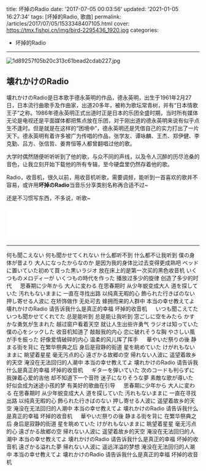 title: 坏掉のRadio
date: '2017-07-05 00:03:56'
updated: '2021-01-05 16:27:34'
tags: [坏掉的Radio, 歌曲]
permalink: /articles/2017/07/05/1533348407105.html
cover: https://tmx.fishpi.cn/img/bird-2295436_1920.jpg
categories: 
- 坏掉的Radio

---
![1d89257f05b20c313c61bead2cdab227.jpg](https://tmx.fishpi.cn/img/bird-2295436_1920.jpg)

## 壊れかけのRadio

壊れかけのRadio是日本歌手德永英明的作品，德永英明，出生于1961年2月27日，日本流行曲歌手及作曲家，出道20多年，被称为歌坛常青树，并有“日本情歌王子”之称。1986年德永英明正式出道时正是日本的乐团全盛时期，当时所有媒体无论是电视还是平面媒体都把焦点放在乐团，对于刚出道的德永英明来说有似乎点生不逢时。但是就是在这样的“困境中”，德永英明还是凭借自己的实力打出了一片天下。德永英明有着许多被广为传唱的作品，张学友、谭咏麟、王杰、郑伊健、李克勤、吕方、张信哲、姜育恒等人都曾翻唱过他的歌。

<!--more-->

大学时偶然随便听听听到了他的歌，与众不同的声线，以及令人沉醉的历尽沧桑的音色，让我立刻开始下载他的所有专辑，至今硬盘里仍然存着他的歌。

Radio，收音机，很久以前，用收音机听歌，需要调频，能听到一首喜欢的歌并不容易，或许用<strong>坏掉のRadio</strong>当音乐分享类别名称再合适不过~

还是不习惯写东西，不多说，听歌~

<iframe frameborder="no" border="0" marginwidth="0" marginheight="0" width=330 height=86 src="//music.163.com/outchain/player?type=2&id=408776&auto=1&height=66"></iframe>

---

> 

何も聞こえない 何も聞かせてくれない
什么都听不到 什么都不让我听到
僕の身体が昔より 大人になったからなのか
是因为我的身体比过去变得更成熟吧
ベッドに置いていた初めて買った黒いラジオ
放在床上的是第一次买的黑色收音机
いくつものメロディーが いくつもの時代を作った
播放过多少的旋律 创造了多少的时代
&emsp;
思春期に少年から 大人に変わる
在思春期时 从少年蜕变成大人
道を探していた 汚れもないままに
一直在寻找出路 以纯真无暇的心
飾られた行きばのない 押し寄せる人波に
在矫饰做作 无处可去 蜂拥而来的人群中
本当の幸せ教えてよ 壊れかけのRadio
请告诉我什么是真正的幸福 坏掉的收音机
&emsp;
いつも聞こえてた いつも聞かせてくれてた
总是能听到 总是能让我听到
窓ごしに空をみたら かすかな勇気が生まれた
越过窗户看着天空 就让人生出些许勇气
ラジオは知っていた 僕の心をシックした
收音机知道了 敲敲我的内心
恋に破れそうな胸 やさしい風が手を振った
好像爱情破碎的内心 温柔的风儿挥了挥手
&emsp;
華やいだ祭りの後 静まる街を背に
在繁华祭典之后 身后是寂静的街道
星を眺めていた けがれもないままに
眺望着星星 毫无污点的心
遠ざかる故郷の空 帰れない人波に
遥望着故乡的天空 淹没在无法回归的人潮中
本当の幸せ教えてよ 壊れかけのRadio
请告诉我什么是真正的幸福 坏掉的收音机
&emsp;
ギターを弾いていた 次のコードも判らずに
我弹着心爱的吉他 却不知道下一个音符
迷子になりそうな夢 素敵な歌が導いた
好似会成为迷途小孩的梦 有美好的歌曲在引导
&emsp;
思春期に少年から 大人に変わる
在思春期时 从少年蜕变成大人
道を探していた 汚れもないままに
一直在寻找出路 以纯真无暇的心
飾られた行きばのない 押し寄せる人波に
遥望着故乡的天空 淹没在无法回归的人潮中
本当の幸せ教えてよ 壊れかけのRadio
请告诉我什么是真正的幸福 坏掉的收音机
&emsp;
華やいだ祭りの後 静まる街を背に
在繁华祭典之后 身后是寂静的街道
星を眺めていた けがれもないままに
眺望着星星 毫无污点的心
遠ざかる故郷の空 帰れない人波に
遥望着故乡的天空 淹没在无法回归的人潮中
本当の幸せ教えてよ 壊れかけのRadio
请告诉我什么是真正的幸福 坏掉的收音机
遠ざかる溢れた夢 帰れない人波に
遥远洋溢的梦想 淹没在无法回归的人潮中
本当の幸せ教えてよ 壊れかけのRadio
请告诉我什么是真正的幸福 坏掉的收音机

